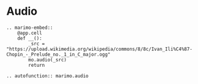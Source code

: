 # Audio

```{eval-rst}
.. marimo-embed::
    @app.cell
    def __():
        _src = "https://upload.wikimedia.org/wikipedia/commons/8/8c/Ivan_Ili%C4%87-Chopin_-_Prelude_no._1_in_C_major.ogg"
        mo.audio(_src)
        return
```

```{eval-rst}
.. autofunction:: marimo.audio
```
